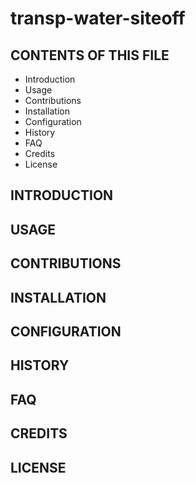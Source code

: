 # transp-water-siteoff

CONTENTS OF THIS FILE
---------------------
   
 * Introduction
 * Usage
 * Contributions
 * Installation
 * Configuration
 * History
 * FAQ
 * Credits
 * License
 
INTRODUCTION
------------

USAGE
------------

CONTRIBUTIONS
------------

INSTALLATION
------------

CONFIGURATION
------------

HISTORY
------------

FAQ
------------

CREDITS
------------

LICENSE
------------

